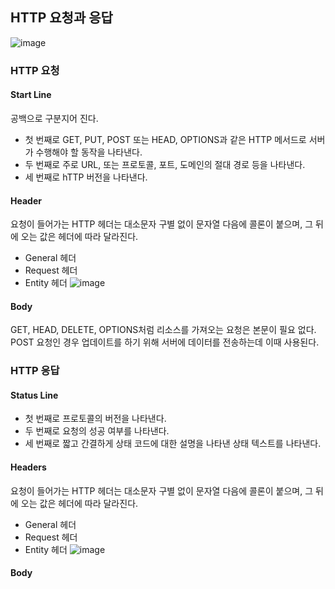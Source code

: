 ## HTTP 요청과 응답
![image](https://user-images.githubusercontent.com/64197428/132800202-3630e421-0c56-4863-81de-884ba83b512e.png)

### HTTP 요청
#### Start Line
공백으로 구분지어 진다.
* 첫 번째로 GET, PUT, POST 또는 HEAD, OPTIONS과 같은 HTTP 메서드로 서버가 수행해야 할 동작을 나타낸다.
* 두 번째로 주로 URL, 또는 프로토콜, 포트, 도메인의 절대 경로 등을 나타낸다.
* 세 번째로 hTTP 버전을 나타낸다.
#### Header
요청이 들어가는 HTTP 헤더는 대소문자 구별 없이 문자열 다음에 콜론이 붙으며, 그 뒤에 오는 값은 헤더에 따라 달라진다.
* General 헤더
* Request 헤더
* Entity 헤더 
![image](https://user-images.githubusercontent.com/64197428/132800928-8f8f8d40-828f-4b5b-be75-6dc3a2d056d9.png)
#### Body
GET, HEAD, DELETE, OPTIONS처럼 리소스를 가져오는 요청은 본문이 필요 없다. POST 요청인 경우 업데이트를 하기 위해 서버에 데이터를 전송하는데 이때 사용된다.

### HTTP 응답
#### Status Line
* 첫 번째로 프로토콜의 버전을 나타낸다.
* 두 번째로 요청의 성공 여부를 나타낸다.
* 세 번째로 짧고 간결하게 상태 코드에 대한 설명을 나타낸 상태 텍스트를 나타낸다.
#### Headers
요청이 들어가는 HTTP 헤더는 대소문자 구별 없이 문자열 다음에 콜론이 붙으며, 그 뒤에 오는 값은 헤더에 따라 달라진다.
* General 헤더
* Request 헤더
* Entity 헤더 
![image](https://user-images.githubusercontent.com/64197428/132801309-ffaeb46e-30e4-44ac-92f3-43303b38214d.png)
#### Body
